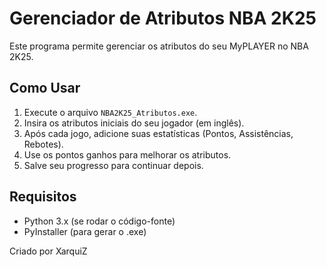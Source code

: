 # Gerenciador de Atributos NBA 2K25
Este programa permite gerenciar os atributos do seu MyPLAYER no NBA 2K25.

## Como Usar
1. Execute o arquivo `NBA2K25_Atributos.exe`.
2. Insira os atributos iniciais do seu jogador (em inglês).
3. Após cada jogo, adicione suas estatísticas (Pontos, Assistências, Rebotes).
4. Use os pontos ganhos para melhorar os atributos.
5. Salve seu progresso para continuar depois.

## Requisitos
- Python 3.x (se rodar o código-fonte)
- PyInstaller (para gerar o .exe)

Criado por XarquiZ